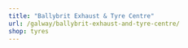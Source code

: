 ```yaml
---
title: "Ballybrit Exhaust & Tyre Centre"
url: /galway/ballybrit-exhaust-and-tyre-centre/
shop: tyres
---
```

